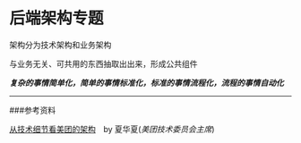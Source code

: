 # 后端架构专题

架构分为技术架构和业务架构


与业务无关、可共用的东西抽取出出来，形成公共组件

***复杂的事情简单化，简单的事情标准化，标准的事情流程化，流程的事情自动化***



---
###参考资料

[从技术细节看美团的架构](http://mp.weixin.qq.com/s?__biz=MzA5Nzc4OTA1Mw==&mid=408215395&idx=1&sn=cc49792ef0948a140c37d99306363774&scene=0#wechat_redirect)　by 夏华夏(*美团技术委员会主席*)

